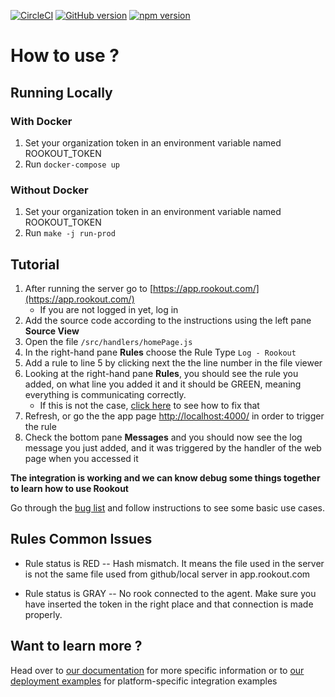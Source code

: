 [![CircleCI](https://circleci.com/gh/Rookout/tryme-tutorial/tree/master.svg?style=svg)](https://circleci.com/gh/Rookout/tryme-tutorial/tree/master)
[![GitHub version](https://badge.fury.io/gh/rookout%2Ftryme-tutorial.svg)](https://badge.fury.io/gh/rookout%2Ftryme-tutorial)
[![npm version](https://badge.fury.io/js/rookout.svg)](https://badge.fury.io/js/rookout)

# How to use ?

## Running Locally

### With Docker

1. Set your organization token in an environment variable named ROOKOUT_TOKEN
1. Run `docker-compose up`

### Without Docker

1. Set your organization token in an environment variable named ROOKOUT_TOKEN
1. Run `make -j run-prod`

## Tutorial

1. After running the server go to [https://app.rookout.com/](https://app.rookout.com/)
    - If you are not logged in yet, log in
1. Add the source code according to the instructions using the left pane **Source View**
1. Open the file `/src/handlers/homePage.js`
1. In the right-hand pane **Rules** choose the Rule Type `Log - Rookout`
1. Add a rule to line 5 by clicking next the the line number in the file viewer
1. Looking at the right-hand pane **Rules**, you should see the rule you added, on what line you added it and it should be GREEN, meaning everything is communicating correctly.
    - If this is not the case, [click here](#rules-common-issues) to see how to fix that
1. Refresh, or go the the app page [http://localhost:4000/](http://localhost:4000/) in order to trigger the rule
1. Check the bottom pane **Messages** and you should now see the log message you just added, and it was triggered by the handler of the web page when you accessed it

__The integration is working and we can know debug some things together to learn how to use Rookout__

Go through the [bug list](https://github.com/Rookout/tutorial-node/blob/master/BUGHUNT.md) and follow instructions to see some basic use cases.

## Rules Common Issues

- Rule status is RED -- Hash mismatch. It means the file used in the server is not the same file used from github/local server in app.rookout.com

- Rule status is GRAY -- No rook connected to the agent. Make sure you have inserted the token in the right place and that connection is made properly.

## Want to learn more ?

Head over to [our documentation](https://rookout.github.io/) for more specific information
or to [our deployment examples](https://github.com/Rookout/deployment-examples) for platform-specific integration examples